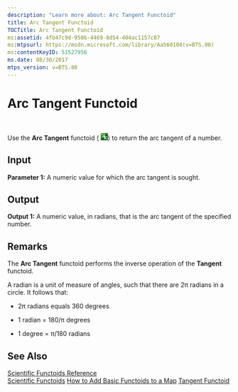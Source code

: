 ```yaml
---
description: "Learn more about: Arc Tangent Functoid"
title: Arc Tangent Functoid
TOCTitle: Arc Tangent Functoid
ms:assetid: 4fb47c9d-9586-4469-8d54-404ac1157c87
ms:mtpsurl: https://msdn.microsoft.com/library/Aa560104(v=BTS.80)
ms:contentKeyID: 51527958
ms.date: 08/30/2017
mtps_version: v=BTS.80
---
```


# Arc Tangent Functoid

 

Use the **Arc Tangent** functoid ( ![](images/Aa560104.736b531e-2637-4003-a6d7-969685908433(BTS.80).jpeg)) to return the arc tangent of a number.

## Input

**Parameter 1:** A numeric value for which the arc tangent is sought.

## Output

**Output 1:** A numeric value, in radians, that is the arc tangent of the specified number.

## Remarks

The **Arc Tangent** functoid performs the inverse operation of the **Tangent** functoid.

A radian is a unit of measure of angles, such that there are 2π radians in a circle. It follows that:

  - 2π radians equals 360 degrees

  - 1 radian = 180/π degrees

  - 1 degree = π/180 radians

## See Also

[Scientific Functoids Reference](scientific-functoids-reference.md)  
[Scientific Functoids](https://msdn.microsoft.com/library/aa546775\(v=bts.80\))  
[How to Add Basic Functoids to a Map](https://msdn.microsoft.com/library/aa560635\(v=bts.80\))  
[Tangent Functoid](tangent-functoid.md)

